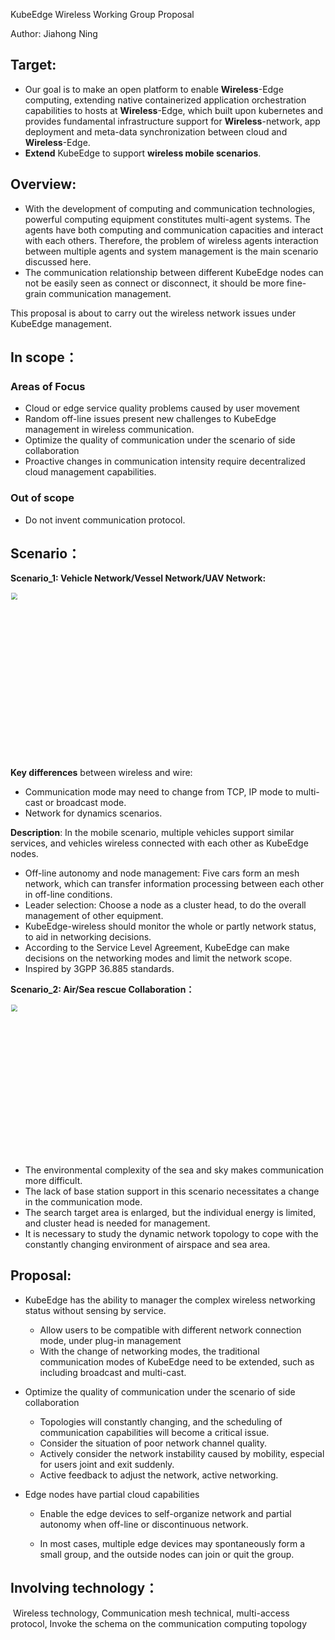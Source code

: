 KubeEdge Wireless Working Group Proposal

Author: Jiahong Ning

## **Target:** 

- Our goal is to make an open platform to enable **Wireless**-Edge computing, extending native containerized application orchestration capabilities to hosts at **Wireless**-Edge, which built upon kubernetes and provides fundamental infrastructure support for **Wireless**-network, app deployment and meta-data synchronization between cloud and **Wireless**-Edge.
- **Extend** KubeEdge to support **wireless mobile scenarios**.

## Overview:

-  With the development of computing and communication technologies, powerful computing equipment constitutes multi-agent systems. The agents have both computing and communication capacities and interact with each others. Therefore, the problem of wireless agents interaction between multiple agents and system management is the main scenario discussed here. 
- The communication relationship between different KubeEdge nodes can not be easily seen as connect or disconnect,  it should be more fine-grain communication management.

This proposal is about to carry out the wireless network issues under KubeEdge management. 

## In scope：

### Areas of Focus

- Cloud or edge service quality problems caused by user movement
- Random off-line issues present new challenges to KubeEdge management in wireless communication. 
- Optimize the quality of communication under the scenario of side collaboration
- Proactive changes in communication intensity require decentralized cloud management capabilities.

### Out of scope

- Do not invent communication protocol.

## Scenario：

**Scenario_1: Vehicle Network/Vessel Network/UAV Network:**

<img src="https://snz04pap002files.storage.live.com/y4m9TFrXL6j2ajyTvHbGHvTWUo5w6kT7SMZ2DZq1t1ivm9Trt4Lo7wt4-azpzI5O746g8fXqBkMz0iweMjyNQdBS4WaXnv5HLtyxU_kHOFNGrEpgfrbocPHwC1Jb6TnskFPTfWwvQUzkhgsz-AoRc1VffTLSUX8klBth8EMHG_KmYO5zoKt_Vpk8XVRDn2UO_-J?width=640&height=397&cropmode=none" width="640" height="397" style="zoom: 67%;" />

**Key differences** between wireless and wire:  

- Communication mode may need to change from TCP, IP mode to multi-cast or broadcast mode.
- Network for dynamics scenarios.  

**Description**:  In the mobile scenario, multiple vehicles support similar services, and vehicles wireless connected with each other as KubeEdge nodes. 

- Off-line autonomy and node management: Five cars form an mesh network, which can transfer information processing between each other in off-line conditions.
- Leader selection: Choose a node as a cluster head, to do the overall management of other equipment.
- KubeEdge-wireless should monitor the whole or partly network status, to aid in networking decisions.
- According to the Service Level Agreement, KubeEdge can make decisions on the networking modes and limit the network scope.
- Inspired by 3GPP 36.885 standards.

**Scenario_2: Air/Sea rescue Collaboration：**

<img src="https://snz04pap002files.storage.live.com/y4mJdEgovz7T_GDsALgDPEWrN4MhF1P7MudfdjqUTnhIxMSo5vkqrUdk8NpCFe6ypykfj-c0tXva_S67FrJP0G03ntfE6hptIxSc0d296PTI-WVFY-Sg8BYNN2JO0JuoqMVCSY-ytW43_0gp3FUGYZhaOMPInDR_1gc80DlY7s7vlbVV1dEC4YBnlYYCr3euiTW?width=657&height=362&cropmode=none" width="657" height="362" style="zoom:67%;" />


- The environmental complexity of the sea and sky makes communication more difficult.
- The lack of base station support in this scenario necessitates a change in the communication mode.
- The search target area is enlarged, but the individual energy is limited, and cluster head is needed for management.
- It is necessary to study the dynamic network topology to cope with the constantly changing environment of airspace and sea area.

## Proposal:

- KubeEdge has the ability to manager the complex wireless networking status without sensing by service.
  - Allow users to be compatible with different network connection mode, under plug-in management
  - With the change of networking modes, the traditional communication modes of KubeEdge need to be extended, such as including broadcast and multi-cast.
- Optimize the quality of communication under the scenario of side collaboration
  - Topologies will constantly changing, and the scheduling of communication capabilities will become a critical issue.
  - Consider the situation of poor network channel quality.
  - Actively consider the network instability caused by mobility, especial for users joint and exit suddenly.
  - Active feedback to adjust the network, active networking.
- Edge nodes have partial cloud capabilities

  - Enable the edge devices to self-organize network and partial autonomy when off-line or discontinuous network. 

  - In most cases, multiple edge devices may spontaneously form a small group, and the outside nodes can join or quit the group.

## Involving technology：

​	Wireless  technology, Communication mesh technical, multi-access protocol, Invoke the schema on the communication computing topology







 
